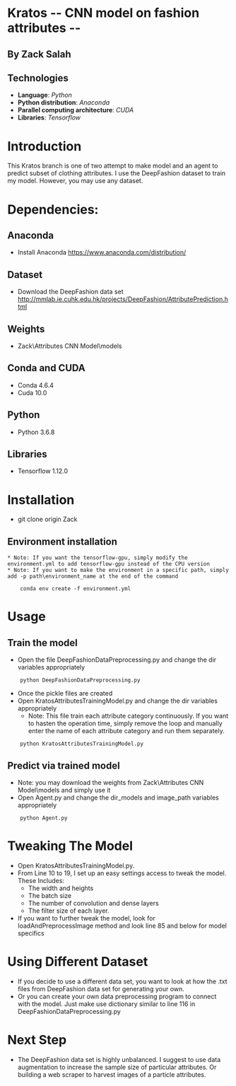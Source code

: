 # Kratos -- CNN model on fashion attributes --
## By Zack Salah
## Technologies

* **Language**: *Python*
* **Python distribution**: *Anaconda*
* **Parallel computing architecture**: *CUDA*
* **Libraries**: *Tensorflow*

# Introduction
This Kratos branch is one of two attempt to make model and an agent to predict subset of clothing attributes. I use the DeepFashion dataset to train my model. However, you may use any dataset.

# Dependencies:

## Anaconda
* Install Anaconda https://www.anaconda.com/distribution/

## Dataset
* Download the DeepFashion data set http://mmlab.ie.cuhk.edu.hk/projects/DeepFashion/AttributePrediction.html

## Weights
* Zack\\Attributes CNN Model\\models

## Conda and CUDA
* Conda 4.6.4
* Cuda 10.0

## Python
* Python 3.6.8

## Libraries
* Tensorflow 1.12.0

# Installation
* git clone origin Zack
## Environment installation
	* Note: If you want the tensorflow-gpu, simply modify the environment.yml to add tensorflow-gpu instead of the CPU version
	* Note: If you want to make the environment in a specific path, simply add -p path\environment_name at the end of the command
```
	conda env create -f environment.yml
```
# Usage
## Train the model
* Open the file DeepFashionDataPreprocessing.py and change the dir variables appropriately
```
	python DeepFashionDataPreprocessing.py
```
* Once the pickle files are created
* Open KratosAttributesTrainingModel.py and change the dir variables appropriately
	* Note: This file train each attribute category continuously. If you want to hasten the operation time, simply remove the loop and manually enter the name of each attribute category and run them separately.
```
	python KratosAttributesTrainingModel.py
```

## Predict via trained model
* Note: you may download the weights from Zack\\Attributes CNN Model\\models and simply use it
* Open Agent.py and change the dir_models and image_path variables appropriately
```
	python Agent.py
```

# Tweaking The Model
* Open KratosAttributesTrainingModel.py.
* From Line 10 to 19, I set up an easy settings access to tweak the model. These Includes:
	* The width and heights
	* The batch size
	* The number of convolution and dense layers
	* The filter size of each layer.
* If you want to further tweak the model, look for loadAndPreprocessImage method and look line 85 and below for model specifics

# Using Different Dataset
* If you decide to use a different data set, you want to look at how the .txt files from DeepFashion data set for generating your own.
* Or you can create your own data preprocessing program to connect with the model. Just make use dictionary similar to line 116 in DeepFashionDataPreprocessing.py

# Next Step
* The DeepFashion data set is highly unbalanced. I suggest to use data augmentation to increase the sample size of particular attributes. Or building a web scraper to harvest images of a particle attributes.
